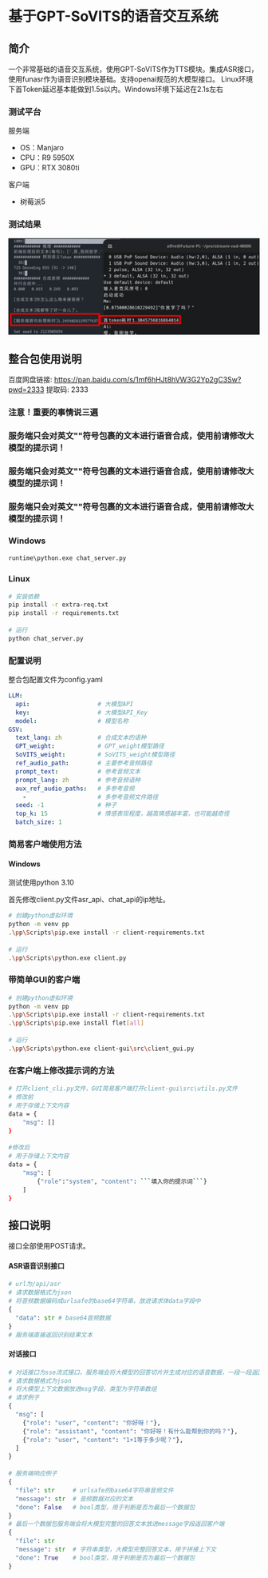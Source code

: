 # 基于GPT-SoVITS的语音交互系统
## 简介
一个非常基础的语音交互系统，使用GPT-SoVITS作为TTS模块。集成ASR接口，使用funasr作为语音识别模块基础。支持openai规范的大模型接口。
Linux环境下首Token延迟基本能做到1.5s以内。Windows环境下延迟在2.1s左右
### 测试平台
服务端
- OS：Manjaro
- CPU：R9 5950X
- GPU：RTX 3080ti

客户端
- 树莓派5

### 测试结果
![](screen/img.png)
## 整合包使用说明
百度网盘链接: https://pan.baidu.com/s/1mf6hHJt8hVW3G2Yp2gC3Sw?pwd=2333 提取码: 2333
### 注意！重要的事情说三遍
### 服务端只会对英文""符号包裹的文本进行语音合成，使用前请修改大模型的提示词！
### 服务端只会对英文""符号包裹的文本进行语音合成，使用前请修改大模型的提示词！
### 服务端只会对英文""符号包裹的文本进行语音合成，使用前请修改大模型的提示词！
### Windows
```bash
runtime\python.exe chat_server.py
```
### Linux
```bash
# 安装依赖
pip install -r extra-req.txt
pip install -r requirements.txt

# 运行
python chat_server.py
```
### 配置说明
整合包配置文件为config.yaml
```yaml
LLM:
  api:                   # 大模型API
  key:                   # 大模型API_Key
  model:                 # 模型名称
GSV:
  text_lang: zh          # 合成文本的语种
  GPT_weight:            # GPT_weight模型路径
  SoVITS_weight:         # SoVITS_weight模型路径
  ref_audio_path:        # 主要参考音频路径
  prompt_text:           # 参考音频文本
  prompt_lang: zh        # 参考音频语种
  aux_ref_audio_paths:   # 多参考音频
    -                    # 多参考音频文件路径
  seed: -1               # 种子
  top_k: 15              # 情感表现程度，越高情感越丰富，也可能越奇怪
  batch_size: 1
```

### 简易客户端使用方法
#### Windows
测试使用python 3.10

首先修改client.py文件asr_api、chat_api的ip地址。
```bash
# 创建python虚拟环境
python -m venv pp
.\pp\Scripts\pip.exe install -r client-requirements.txt

# 运行
.\pp\Scripts\python.exe client.py
```

### 带简单GUI的客户端
```bash
# 创建python虚拟环境
python -m venv pp
.\pp\Scripts\pip.exe install -r client-requirements.txt
.\pp\Scripts\pip.exe install flet[all]

# 运行
.\pp\Scripts\python.exe client-gui\src\client_gui.py
```

### 在客户端上修改提示词的方法
```bash
# 打开client_cli.py文件，GUI简易客户端打开client-gui\src\utils.py文件
# 修改前
# 用于存储上下文内容
data = {
    "msg": []
}

#修改后
# 用于存储上下文内容
data = {
    "msg": [
        {"role":"system", "content": ```填入你的提示词```}
    ]
}
```

## 接口说明
接口全部使用POST请求。

#### ASR语音识别接口
```python
# url为/api/asr
# 请求数据格式为json
# 将音频数据编码成urlsafe的base64字符串，放进请求体data字段中
{
  "data": str # base64音频数据
}
# 服务端直接返回识别结果文本
```

#### 对话接口
```python
# 对话接口为sse流式接口，服务端会将大模型的回答切片并生成对应的语音数据，一段一段返回客户端
# 请求数据格式为json
# 将大模型上下文数据放进msg字段，类型为字符串数组
# 请求例子
{
  "msg": [
    {"role": "user", "content": "你好呀！"},
    {"role": "assistant", "content": "你好呀！有什么能帮到你的吗？"},
    {"role": "user", "content": "1+1等于多少呢？"},
  ]
}

# 服务端响应例子
{
  "file": str     # urlsafe的base64字符串音频文件
  "message": str  # 音频数据对应的文本
  "done": False   # bool类型，用于判断是否为最后一个数据包
}
# 最后一个数据包服务端会将大模型完整的回答文本放进message字段返回客户端
{
  "file": str
  "message": str  # 字符串类型，大模型完整回答文本，用于拼接上下文
  "done": True    # bool类型，用于判断是否为最后一个数据包
}
```
